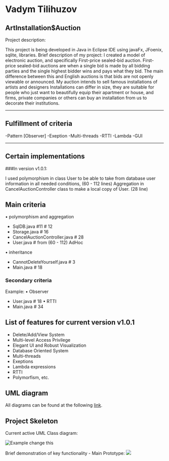 # Vadym Tilihuzov

## ArtInstallation$Auction

Project description:

This project is being developed in Java in Eclipse IDE using javaFx,  JFoenix, sqlite, libraries.
Brief description of my project: I created a model of electronic auction, and specifically First-price sealed-bid auction.
First-price sealed-bid auctions are when a single bid is made by all bidding parties and the single highest bidder wins and pays what they bid. The main difference between this and English auctions is that bids are not openly viewable or announced.
My auction intends to sell famous installations of artists and designers
Installations can differ in size, they are suitable for people who just want to beautifully equip their apartment or house, and firms, private companies or others can buy an installation from us to decorate their institutions.

---------------------------------------------
## Fulfillment of criteria

-Pattern [Observer]
-Exeption
-Multi-threads
-RTTI
-Lambda
-GUI

----------------------------------------------
## Certain implementations

###In version v1.0.1:

I used polymorphism in class User to be able to take from database user information in all needed conditions, (60 - 112 lines)
Aggregation in CancelAuctionController class to make a local copy of User. (28 line)

## Main criteria

•	polymorphism and aggregation
- SqlDB.java #11 # 12 
- Storage.java # 16 
- CancelAuctionController.java # 28
-	User.java # from (60 - 112) AdHoc

•	inheritance
-	CannotDeleteYourself.java # 3
-	Main.java # 18

### Secondary criteria
Example:
•	Observer
- User.java # 18
•	RTTI
- Main.java # 34

## List of features for current version v1.0.1

- Delete/Add/View System
- Multi-level Access Privilege
- Elegant UI and Robust Visualization
- Database Oriented System
- Multi-threads
- Exeptions
- Lambda expressions
- RTTI
- Polymorfism, etc.

## UML diagram

All diagrams can be found at the following [link](Documentation/001_uml_diagrams).

## Project Skeleton
Current active UML Class diagram:

![Example change this](https://github.com/OOP-FIIT/oop-2022-str-17-c-dakic-Real-4339/blob/master/Documentation/uml/umlet.png)

Brief demonstration of key functionality - Main Prototype:
![](https://github.com/OOP-FIIT/oop-2022-str-17-c-dakic-Real-4339/blob/master/Documentation/prototypes/Home.PNG)
